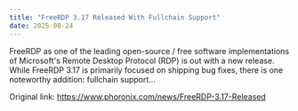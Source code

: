 ```yaml
---
title: "FreeRDP 3.17 Released With Fullchain Support"
date: 2025-08-24
---
```


FreeRDP as one of the leading open-source / free software implementations of Microsoft's Remote Desktop Protocol (RDP) is out with a new release. While FreeRDP 3.17 is primarily focused on shipping bug fixes, there is one noteworthy addition: fullchain support...

Original link: https://www.phoronix.com/news/FreeRDP-3.17-Released